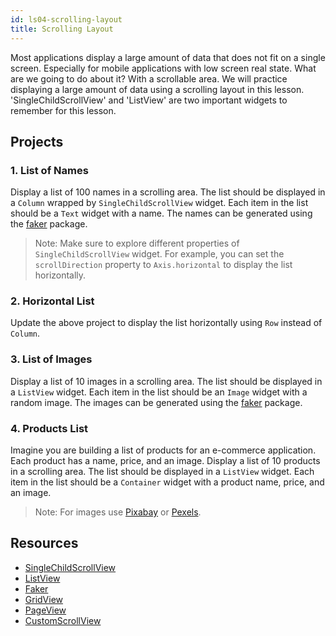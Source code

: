 ```yaml
---
id: ls04-scrolling-layout
title: Scrolling Layout
---
```


Most applications display a large amount of data that does not fit on a single screen. Especially for mobile applications with low screen real state. What are we going to do about it? With a scrollable area. We will practice displaying a large amount of data using a scrolling layout in this lesson. 'SingleChildScrollView' and 'ListView' are two important widgets to remember for this lesson.

## Projects

### 1. List of Names

Display a list of 100 names in a scrolling area. The list should be displayed in a `Column` wrapped by `SingleChildScrollView` widget. Each item in the list should be a `Text` widget with a name. The names can be generated using the [faker](https://pub.dev/packages/faker) package.

> Note: Make sure to explore different properties of `SingleChildScrollView` widget. For example, you can set the `scrollDirection` property to `Axis.horizontal` to display the list horizontally.

### 2. Horizontal List

Update the above project to display the list horizontally using `Row` instead of `Column`.

### 3. List of Images

Display a list of 10 images in a scrolling area. The list should be displayed in a `ListView` widget. Each item in the list should be an `Image` widget with a random image. The images can be generated using the [faker](https://pub.dev/packages/faker) package.

### 4. Products List

Imagine you are building a list of products for an e-commerce application. Each product has a name, price, and an image. Display a list of 10 products in a scrolling area. The list should be displayed in a `ListView` widget. Each item in the list should be a `Container` widget with a product name, price, and an image.

> Note: For images use [Pixabay](https://pixabay.com/) or [Pexels](https://www.pexels.com/).

## Resources

- [SingleChildScrollView](https://api.flutter.dev/flutter/widgets/SingleChildScrollView-class.html)
- [ListView](https://api.flutter.dev/flutter/widgets/ListView-class.html)
- [Faker](https://pub.dev/packages/faker)
- [GridView](https://api.flutter.dev/flutter/widgets/GridView-class.html)
- [PageView](https://api.flutter.dev/flutter/widgets/PageView-class.html)
- [CustomScrollView](https://api.flutter.dev/flutter/widgets/CustomScrollView-class.html)
